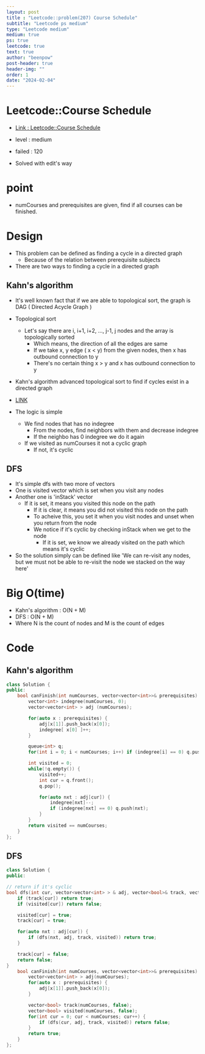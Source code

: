 ```yaml
---
layout: post
title : "Leetcode::problem(207) Course Schedule"
subtitle: "Leetcode ps medium"
type: "Leetcode medium"
medium: true
ps: true
leetcode: true
text: true
author: "beenpow"
post-header: true
header-img: ""
order: 1
date: "2024-02-04"
---
```


# Leetcode::Course Schedule
- [Link : Leetcode::Course Schedule](https://leetcode.com/problems/course-schedule/description/)

- level : medium
- failed : 120
- Solved with edit's way

# point
- numCourses and prerequisites are given, find if all courses can be finished.

# Design
- This problem can be defined as finding a cycle in a directed graph
  - Because of the relation between prerequisite subjects
- There are two ways to finding a cycle in a directed graph

## Kahn's algorithm
- It's well known fact that if we are able to topological sort, the graph is DAG ( Directed Acycle Graph )
- Topological sort
  - Let's say there are i, i+1, i+2, ..., j-1, j nodes and the array is topologically sorted
	- Which means, the direction of all the edges are same
	- If we take x, y edge ( x < y) from the given nodes, then x has outbound connection to y
	- There's no certain thing x > y and x has outbound connection to y

- Kahn's algorithm advanced topological sort to find if cycles exist in a directed graph
- [LINK](https://www.cs.princeton.edu/~wayne/kleinberg-tardos/pdf/03Graphs.pdf)
- The logic is simple
  - We find nodes that has no indegree
	- From the nodes, find neighbors with them and decrease indegree
	- If the neighbo has 0 indegree we do it again
  - If we visited as numCourses it not a cyclic graph
	- If not, it's cyclic

## DFS
- It's simple dfs with two more of vectors
- One is visited vector which is set when you visit any nodes
- Another one is 'inStack' vector
  - If it is set, it means you visited this node on the path
	- If it is clear, it means you did not visited this node on the path
	- To acheive this, you set it when you visit nodes and unset when you return from the node
	- We notice if it's cyclic by checking inStack when we get to the node
	  - If it is set, we know we already visited on the path which means it's cyclic
- So the solution simply can be defined like 'We can re-visit any nodes, but we must not be able to re-visit the node we stacked on the way here'

# Big O(time)
- Kahn's algorithm : O(N + M)
- DFS : O(N + M)
- Where N is the count of nodes and M is the count of edges

# Code

## Kahn's algorithm

```cpp
class Solution {
public:
    bool canFinish(int numCourses, vector<vector<int>>& prerequisites) {
        vector<int> indegree(numCourses, 0);
        vector<vector<int> > adj (numCourses);

        for(auto x : prerequisites) {
            adj[x[1]].push_back(x[0]);
            indegree[ x[0] ]++;
        }

        queue<int> q;
        for(int i = 0; i < numCourses; i++) if (indegree[i] == 0) q.push(i);

        int visited = 0;
        while(!q.empty()) {
            visited++;
            int cur = q.front();
            q.pop();

            for(auto nxt : adj[cur]) {
                indegree[nxt]--;
                if (indegree[nxt] == 0) q.push(nxt);
            }
        }
        return visited == numCourses;
    }
};
```


## DFS

```cpp
class Solution {
public:

// return if it's cyclic
bool dfs(int cur, vector<vector<int> > & adj, vector<bool>& track, vector<bool>& visited) {
    if (track[cur]) return true;
    if (visited[cur]) return false;

    visited[cur] = true;
    track[cur] = true;

    for(auto nxt : adj[cur]) {
        if (dfs(nxt, adj, track, visited)) return true;
    }

    track[cur] = false;
    return false;
}
    bool canFinish(int numCourses, vector<vector<int>>& prerequisites) {
        vector<vector<int> > adj(numCourses);
        for(auto x : prerequisites) {
            adj[x[1]].push_back(x[0]);
        }

        vector<bool> track(numCourses, false);
        vector<bool> visited(numCourses, false);
        for(int cur = 0; cur < numCourses; cur++) {
            if (dfs(cur, adj, track, visited)) return false;
        }
        return true;
    }
};
```
